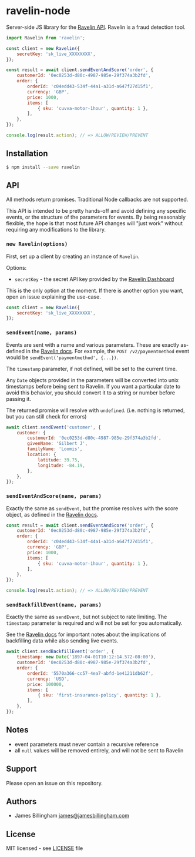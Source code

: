 # ravelin-node

Server-side JS library for the [Ravelin API](https://developer.ravelin.com).
Ravelin is a fraud detection tool.

```js
import Ravelin from 'ravelin';

const client = new Ravelin({
	secretKey: 'sk_live_XXXXXXXX',
});

const result = await client.sendEventAndScore('order', {
	customerId: '0ec0253d-d80c-4987-985e-29f374a3b2fd',
	order: {
		orderId: 'c04edd43-534f-44a1-a31d-a647f27d15f1',
		currency: 'GBP',
		price: 1000,
		items: [
			{ sku: 'cuvva-motor-1hour', quantity: 1 },
		],
	},
});

console.log(result.action); // => ALLOW/REVIEW/PREVENT
```

## Installation

```bash
$ npm install --save ravelin
```

## API

All methods return promises. Traditional Node callbacks are not supported.

This API is intended to be pretty hands-off and avoid defining any specific
events, or the structure of the parameters for events. By being reasonably
flexible, the hope is that most future API changes will "just work" without
requiring any modifications to the library.

### `new Ravelin(options)`

First, set up a client by creating an instance of `Ravelin`.

Options:

- `secretKey` - the secret API key provided by the [Ravelin Dashboard](https://dashboard.ravelin.com/#/settings)

This is the only option at the moment. If there is another option you want, open
an issue explaining the use-case.

```js
const client = new Ravelin({
	secretKey: 'sk_live_XXXXXXXX',
});
```

### `sendEvent(name, params)`

Events are sent with a name and various parameters. These are exactly as-defined
in the [Ravelin docs](https://developer.ravelin.com/#events). For example, the
`POST /v2/paymentmethod` event would be `sendEvent('paymentmethod', {...})`.

The `timestamp` parameter, if not defined, will be set to the current time.

Any `Date` objects provided in the parameters will be converted into unix
timestamps before being sent to Ravelin. If you want a particular date to avoid
this behavior, you should convert it to a string or number before passing it.

The returned promise will resolve with `undefined`. (i.e. nothing is returned,
but you can still check for errors)

```js
await client.sendEvent('customer', {
	customer: {
		customerId: '0ec0253d-d80c-4987-985e-29f374a3b2fd',
		givenName: 'Gilbert J',
		familyName: 'Loomis',
		location: {
			latitude: 39.75,
			longitude: -84.19,
		},
	},
});
```

### `sendEventAndScore(name, params)`

Exactly the same as `sendEvent`, but the promise resolves with the score object,
as defined in the [Ravelin docs](https://developer.ravelin.com/#response).

```js
const result = await client.sendEventAndScore('order', {
	customerId: '0ec0253d-d80c-4987-985e-29f374a3b2fd',
	order: {
		orderId: 'c04edd43-534f-44a1-a31d-a647f27d15f1',
		currency: 'GBP',
		price: 1000,
		items: [
			{ sku: 'cuvva-motor-1hour', quantity: 1 },
		],
	},
});

console.log(result.action); // => ALLOW/REVIEW/PREVENT
```

### `sendBackfillEvent(name, params)`

Exactly the same as `sendEvent`, but not subject to rate limiting. The
`timestamp` parameter is required and will not be set for you automatically.

See the [Ravelin docs](https://developer.ravelin.com/#backfill) for important
notes about the implications of backfilling data while also sending live events.

```js
await client.sendBackfillEvent('order', {
	timestamp: new Date('1897-04-01T10:12:14.572-08:00'),
	customerId: '0ec0253d-d80c-4987-985e-29f374a3b2fd',
	order: {
		orderId: '5570a366-cc57-4ea7-abfd-1e41211db62f',
		currency: 'USD',
		price: 100000,
		items: [
			{ sku: 'first-insurance-policy', quantity: 1 },
		],
	},
});
```

## Notes

- event parameters must never contain a recursive reference
- all `null` values will be removed entirely, and will not be sent to Ravelin

## Support

Please open an issue on this repository.

## Authors

- James Billingham <james@jamesbillingham.com>

## License

MIT licensed - see [LICENSE](LICENSE) file
